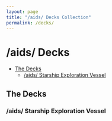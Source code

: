 ```yaml
---
layout: page
title: "/aids/ Decks Collection"
permalink: /decks/
---
```


<style>
	.center {
		text-align: center;
		}
</style>

# /aids/ Decks

- [The Decks](#the-decks)
  - [/aids/ Starship Exploration Vessel](#aids-starship-exploration-vessel)

## The Decks

### /aids/ Starship Exploration Vessel